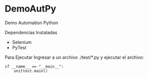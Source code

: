 # DemoAutPy
Demo Automation Python

Dependencias Instaladas
- Selenium
- PyTest

Para Ejecutar
Ingresar a un archivo ./test/*.py y ejecutar el archivo:
```
if __name__ == "__main__":
    unittest.main()
```
